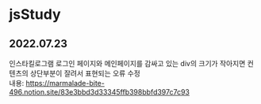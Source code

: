 # jsStudy

## 2022.07.23
인스타킬로그램 로그인 페이지와 메인페이지를 감싸고 있는 div의 크기가 작아지면 컨텐츠의 상단부분이 잘려서 표현되는 오류 수정<br>
내용: https://marmalade-bite-496.notion.site/83e3bbd3d33345ffb398bbfd397c7c93

